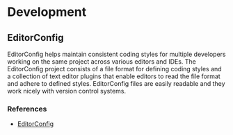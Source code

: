 # Development

## EditorConfig

EditorConfig helps maintain consistent coding styles for multiple developers
working on the same project across various editors and IDEs. The EditorConfig
project consists of a file format for defining coding styles and a collection of
text editor plugins that enable editors to read the file format and adhere to
defined styles. EditorConfig files are easily readable and they work nicely with
version control systems.

### References

- [EditorConfig](https://editorconfig.org/)
